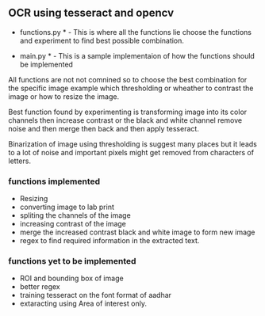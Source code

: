 ## OCR using tesseract and opencv


* functions.py * - This is where all the functions lie choose the functions and experiment to find best possible combination.

* main.py * - This is a sample implementaion of how the functions should be implemented

All functions are not not comnined so to choose the best combination for the specific image example which thresholding or wheather to contrast the image or how to resize the image.


Best function found by experimenting is transforming image into its color channels then increase contrast or the black and white channel remove noise and then merge then back and then apply tesseract.

Binarization of image using thresholding is suggest many places but it leads to a lot of noise and important pixels might get removed from characters of letters.

### functions implemented 

- Resizing
- converting image to lab print
- spliting the channels of the image
- increasing contrast of the image
- merge the increased contrast black and white image to form new image
- regex to find required information in the extracted text.


### functions yet to be implemented

- ROI and bounding box of image
- better regex
- training tesseract on the font format of aadhar
- extaracting using Area of interest only.
